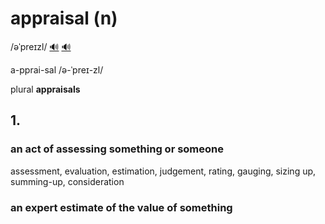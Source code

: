 # appraisal (n)

/əˈpreɪzl/ [🔊](https://www.oxfordlearnersdictionaries.com/media/english/uk_pron/a/app/appra/appraisal__gb_1.mp3) [🔊](https://www.oxfordlearnersdictionaries.com/media/english/us_pron/a/app/appra/appraisal__us_1.mp3)

a-pprai-sal /ə-ˈpreɪ-zl/

plural **appraisals**

## 1.

### an act of assessing something or someone

assessment, evaluation, estimation, judgement, rating, gauging, sizing up, summing-up, consideration

### an expert estimate of the value of something